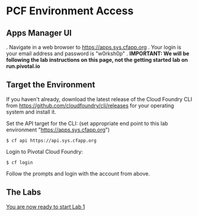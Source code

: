 # PCF Environment Access

## Apps Manager UI
. Navigate in a web browser to https://apps.sys.cfapp.org
. Your login is your email address and password is "w0rksh0p"
. **IMPORTANT: We will be following the lab instructions on this page, not the getting started lab on run.pivotal.io**

## Target the Environment

If you haven't already, download the latest release of the Cloud Foundry CLI from https://github.com/cloudfoundry/cli/releases for your operating system and install it.

Set the API target for the CLI: (set appropriate end point to this lab environment "https://apps.sys.cfapp.org")

`$ cf api https://api.sys.cfapp.org`

Login to Pivotal Cloud Foundry:

`$ cf login`

Follow the prompts and login with the account from above.

## The Labs
[You are now ready to start Lab 1](../README.md#labs)
